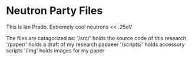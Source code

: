 # Neutron Party Files

This is Ian Prado. Extremely cool neutrons << .25eV

The files are catagorized as:
'/src/' holds the source code of this research
'/paper/' holds a draft of my research papaeer
'/scripts/' holds accessory scripts
'/img' holds images for my paper
